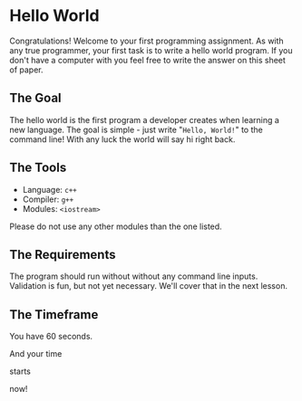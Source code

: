 # Hello World

Congratulations! Welcome to your first programming assignment. As with any true programmer, your first task is to write a hello world program. If you don't have a computer with you feel free to write the answer on this sheet of paper.

## The Goal

The hello world is the first program a developer creates when learning a new language. The goal is simple - just write "`Hello, World!`" to the command line! With any luck the world will say hi right back.

## The Tools

- Language: `c++`
- Compiler: `g++`
- Modules: `<iostream>`

Please do not use any other modules than the one listed.

## The Requirements

The program should run without without any command line inputs. Validation is fun, but not yet necessary. We'll cover that in the next lesson.

## The Timeframe

You have 60 seconds.

And your time

starts

now!
